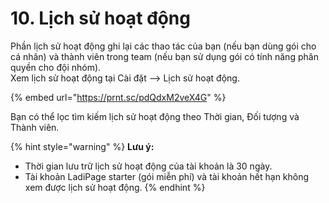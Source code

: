 # 10. Lịch sử hoạt động

Phần lịch sử hoạt động ghi lại các thao tác của bạn (nếu bạn dùng gói cho cá nhân) và thành viên trong team (nếu bạn sử dụng gói có tính năng phân quyền cho đội nhóm).\
Xem lịch sử hoạt động tại Cài đặt --> Lịch sử hoạt động.

{% embed url="https://prnt.sc/pdQdxM2veX4G" %}



Bạn có thể lọc tìm kiếm lịch sử hoạt động theo Thời gian, Đối tượng và Thành viên.

{% hint style="warning" %}
**Lưu ý:**&#x20;

* Thời gian lưu trữ lịch sử hoạt động của tài khoản là 30 ngày.
* Tài khoản LadiPage starter (gói miễn phí) và tài khoản hết hạn không xem được lịch sử hoạt động.
{% endhint %}

